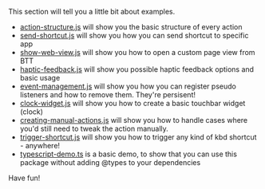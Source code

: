 This section will tell you a little bit about examples.

* [action-structure.js](action-structure.js) will show you the basic structure of every action
* [send-shortcut.js](send-shortcut.js) will show you how you can send shortcut to specific app
* [show-web-view.js](show-web-view.js) will show you how to open a custom page view from BTT
* [haptic-feedback.js](haptic-feedback.js) will show you possible haptic feedback options and basic usage
* [event-management.js](event-management.js) will show you how you can register pseudo listeners and how to remove them. They're persisent!
* [clock-widget.js](clock-widget.js) will show you how to create a basic touchbar widget (clock)
* [creating-manual-actions.js](creating-manual-actions.js) will show you how to handle cases where you'd still need to tweak the action manually.
* [trigger-shortcut.js](trigger-shortuct.js) will show you how to trigger any kind of kbd shortcut - anywhere!
* [typescript-demo.ts](typescript-demo.ts) is a basic demo, to show that you can use this package without adding @types to your dependencies

Have fun!